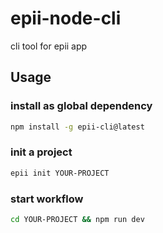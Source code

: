 # epii-node-cli

cli tool for epii app

## Usage

### install as global dependency

```sh
npm install -g epii-cli@latest
```

### init a project

```sh
epii init YOUR-PROJECT
```

### start workflow

```sh
cd YOUR-PROJECT && npm run dev
```
